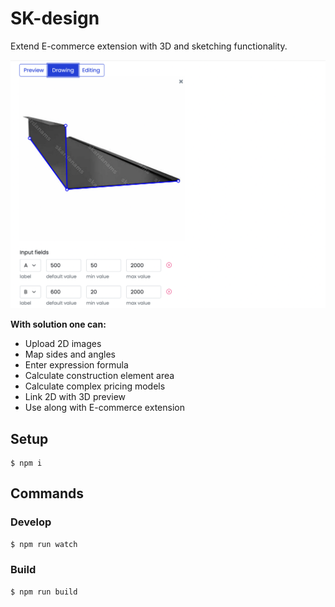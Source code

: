 # SK-design

Extend E-commerce extension with 3D and sketching functionality.

![SK Design product sketching](https://raw.githubusercontent.com/kenzap/sk-design/main/preview.png)

<b>With solution one can:</b>

<ul>
<li>Upload 2D images</li>
<li>Map sides and angles</li>
<li>Enter expression formula</li>
<li>Calculate construction element area</li>
<li>Calculate complex pricing models</li>
<li>Link 2D with 3D preview</li>
<li>Use along with E-commerce extension</li>
</ul>

## Setup

```shell
$ npm i
```

## Commands

### Develop

```sh
$ npm run watch
```

### Build

```sh
$ npm run build
```
